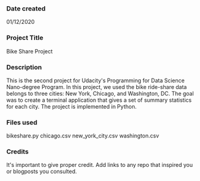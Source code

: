 ### Date created
01/12/2020

### Project Title
Bike Share Project

### Description

This is the second project for Udacity's Programming for Data Science Nano-degree Program. In this project, we used the bike ride-share data belongs to three cities: New York, Chicago, and Washington, DC. The goal was to create a terminal application that gives a set of summary statistics for each city. The project is implemented in Python.

### Files used
bikeshare.py
chicago.csv
new_york_city.csv
washington.csv

### Credits
It's important to give proper credit. Add links to any repo that inspired you or blogposts you consulted.
